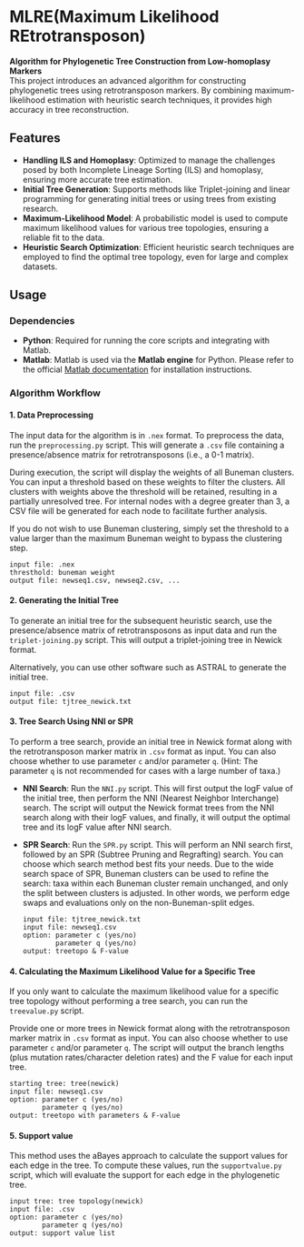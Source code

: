 # MLRE(Maximum Likelihood REtrotransposon)

**Algorithm for Phylogenetic Tree Construction from Low-homoplasy Markers**  
This project introduces an advanced algorithm for constructing phylogenetic trees using retrotransposon markers. By combining maximum-likelihood estimation with heuristic search techniques, it provides high accuracy in tree reconstruction.


## Features

- **Handling ILS and Homoplasy**: Optimized to manage the challenges posed by both Incomplete Lineage Sorting (ILS) and homoplasy, ensuring more accurate tree estimation.  
- **Initial Tree Generation**: Supports methods like Triplet-joining and linear programming for generating initial trees or using trees from existing research.
- **Maximum-Likelihood Model**: A probabilistic model is used to compute maximum likelihood values for various tree topologies, ensuring a reliable fit to the data.
- **Heuristic Search Optimization**: Efficient heuristic search techniques are employed to find the optimal tree topology, even for large and complex datasets.

## Usage

### Dependencies
- **Python**: Required for running the core scripts and integrating with Matlab.
- **Matlab**: Matlab is used via the **Matlab engine** for Python. Please refer to the official [Matlab documentation](https://www.mathworks.com/help/matlab/matlab-engine-for-python.html) for installation instructions.

### Algorithm Workflow


#### 1. Data Preprocessing

The input data for the algorithm is in `.nex` format. To preprocess the data, run the `preprocessing.py` script. This will generate a `.csv` file containing a presence/absence matrix for retrotransposons (i.e., a 0-1 matrix).

During execution, the script will display the weights of all Buneman clusters. You can input a threshold based on these weights to filter the clusters. All clusters with weights above the threshold will be retained, resulting in a partially unresolved tree. For internal nodes with a degree greater than 3, a CSV file will be generated for each node to facilitate further analysis.

If you do not wish to use Buneman clustering, simply set the threshold to a value larger than the maximum Buneman weight to bypass the clustering step.

   ```
   input file: .nex  
   thresthold: buneman weight  
   output file: newseq1.csv, newseq2.csv, ...
   ```



#### 2. Generating the Initial Tree

To generate an initial tree for the subsequent heuristic search, use the presence/absence matrix of retrotransposons as input data and run the `triplet-joining.py` script. This will output a triplet-joining tree in Newick format.

Alternatively, you can use other software such as ASTRAL to generate the initial tree.


   ```
   input file: .csv  
   output file: tjtree_newick.txt
   ```



#### 3. Tree Search Using NNI or SPR

To perform a tree search, provide an initial tree in Newick format along with the retrotransposon marker matrix in `.csv` format as input. You can also choose whether to use parameter `c` and/or parameter `q`. (Hint: The parameter `q` is not recommended for cases with a large number of taxa.)

- **NNI Search**: Run the `NNI.py` script. This will first output the logF value of the initial tree, then perform the NNI (Nearest Neighbor Interchange) search. The script will output the Newick format trees from the NNI search along with their logF values, and finally, it will output the optimal tree and its logF value after NNI search.
  
- **SPR Search**: Run the `SPR.py` script. This will perform an NNI search first, followed by an SPR (Subtree Pruning and Regrafting) search. You can choose which search method best fits your needs. Due to the wide search space of SPR, Buneman clusters can be used to refine the search: taxa within each Buneman cluster remain unchanged, and only the split between clusters is adjusted. In other words, we perform edge swaps and evaluations only on the non-Buneman-split edges.

   ```
   input file: tjtree_newick.txt  
   input file: newseq1.csv  
   option: parameter c (yes/no)  
           parameter q (yes/no)    
   output: treetopo & F-value
   ```




#### 4. Calculating the Maximum Likelihood Value for a Specific Tree

If you only want to calculate the maximum likelihood value for a specific tree topology without performing a tree search, you can run the `treevalue.py` script. 

Provide one or more trees in Newick format along with the retrotransposon marker matrix in `.csv` format as input. You can also choose whether to use parameter `c` and/or parameter `q`. The script will output the branch lengths (plus mutation rates/character deletion rates) and the F value for each input tree.


   ```
   starting tree: tree(newick)  
   input file: newseq1.csv  
   option: parameter c (yes/no)  
           parameter q (yes/no)     
   output: treetopo with parameters & F-value
   ```


#### 5. Support value
This method uses the aBayes approach to calculate the support values for each edge in the tree. To compute these values, run the `supportvalue.py` script, which will evaluate the support for each edge in the phylogenetic tree.
```
input tree: tree topology(newick)
input file: .csv
option: parameter c (yes/no)
        parameter q (yes/no)
output: support value list
```



